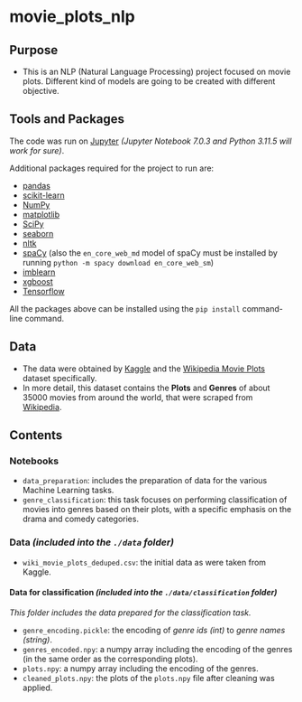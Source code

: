 # movie_plots_nlp
## Purpose 
* This is an NLP (Natural Language Processing) project focused on movie plots. Different kind of models are going to be created with different objective.

## Tools and Packages
The code was run on [Jupyter](https://jupyter.org/) *(Jupyter Notebook 7.0.3 and Python 3.11.5 will work for sure)*. 

Additional packages required for the project to run are:
* [pandas](https://pandas.pydata.org/)
* [scikit-learn](https://scikit-learn.org/stable/)
* [NumPy](https://numpy.org/)
* [matplotlib](https://matplotlib.org/)
* [SciPy](https://scipy.org/)
* [seaborn](https://seaborn.pydata.org/)
* [nltk](https://www.nltk.org/)
* [spaCy](https://spacy.io/) (also the <code>en_core_web_md</code> model of spaCy must be installed by running <code>python -m spacy download en_core_web_sm</code>)
* [imblearn](https://imbalanced-learn.org/stable/)
* [xgboost](https://xgboost.readthedocs.io/en/stable/)
* [Tensorflow](https://www.tensorflow.org/)

All the packages above can be installed using the `pip install` command-line command.

## Data
* The data were obtained by [Kaggle](https://www.kaggle.com/) and the [Wikipedia Movie Plots](https://www.kaggle.com/datasets/jrobischon/wikipedia-movie-plots) dataset specifically.
* In more detail, this dataset contains the **Plots** and **Genres** of about 35000 movies from around the world, that were scraped from [Wikipedia](https://www.wikipedia.org/).

## Contents
### Notebooks
* <code>data_preparation</code>: includes the preparation of data for the various Machine Learning tasks.
* <code>genre_classification</code>: this task focuses on performing classification of movies into genres based on their plots, with a specific emphasis on the drama and comedy categories.

### Data *(included into the <code>./data</code> folder)*
* <code>wiki_movie_plots_deduped.csv</code>: the initial data as were taken from Kaggle.

#### Data for classification *(included into the <code>./data/classification</code> folder)*
*This folder includes the data prepared for the classification task.*
* <code>genre_encoding.pickle</code>: the encoding of *genre ids (int)* to *genre names (string)*.
* <code>genres_encoded.npy</code>: a numpy array including the encoding of the genres (in the same order as the corresponding plots).
* <code>plots.npy</code>: a numpy array including the encoding of the genres.
* <code>cleaned_plots.npy</code>: the plots of the <code>plots.npy</code> file after cleaning was applied.
